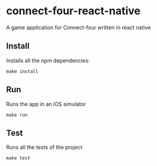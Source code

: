 # connect-four-react-native

A game application for Connect-four written in react native

## Install

Installs all the npm dependencies:

```
make install
```

## Run

Runs the app in an iOS simulator

```
make run
```

## Test

Runs all the tests of the project

```
make test
```
